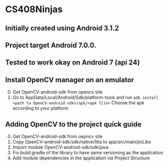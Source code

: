 # CS408Ninjas

## Initially created using Android 3.1.2

## Project target Android 7.0.0.

## Tested to work okay on Android 7 (api 24)


## Install OpenCV manager on an emulator
0. Get OpenCV-android-sdk from opencv site
1. Go to AppData/Local/Android/Sdk/platform-tools and run
`adb install <path to OpenCV-android-sdk>/apk/<apk file>`
Choose the apk according to your platform

## Adding OpenCV to the project quick guide
0. Get OpenCV-android-sdk from oepncv site
1. Copy OpenCV-android-sdk/sdk/native/libs to app/src/main/jniLibs
2. Import module OpenCV-android-sdk/sdk/java
3. Fix build.gradle of the library to have same versioning as the application
4. Add module dependencies in the application via Project Structure
